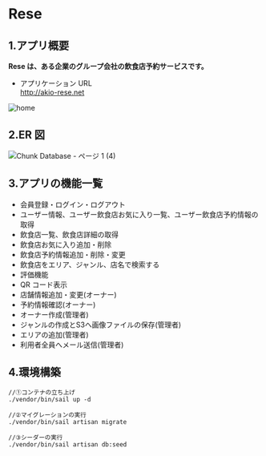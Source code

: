 # Rese

## 1.アプリ概要

**Rese は、ある企業のグループ会社の飲食店予約サービスです。**

-   アプリケーション URL  
    http://akio-rese.net

![home](https://user-images.githubusercontent.com/91531795/155330915-e217bb0d-e7ac-43b3-8fce-f0d155077d3b.png)

## 2.ER 図

![Chunk Database - ページ 1 (4)](https://user-images.githubusercontent.com/91531795/155963984-2aaa57e4-0beb-43aa-8a33-f5aab7ab6488.png)


## 3.アプリの機能一覧

-   会員登録・ログイン・ログアウト
-   ユーザー情報、ユーザー飲食店お気に入り一覧、ユーザー飲食店予約情報の取得
-   飲食店一覧、飲食店詳細の取得
-   飲食店お気に入り追加・削除
-   飲食店予約情報追加・削除・変更
-   飲食店をエリア、ジャンル、店名で検索する
-   評価機能
-   QR コード表示
-   店舗情報追加・変更(オーナー)
-   予約情報確認(オーナー)
-   オーナー作成(管理者)
-   ジャンルの作成とS3へ画像ファイルの保存(管理者)
-   エリアの追加(管理者)
-   利用者全員へメール送信(管理者)

## 4.環境構築

```
//①コンテナの立ち上げ
./vendor/bin/sail up -d

//②マイグレーションの実行
./vendor/bin/sail artisan migrate

//③シーダーの実行
./vendor/bin/sail artisan db:seed
```
